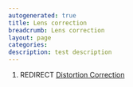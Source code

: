 ```yaml
---
autogenerated: true
title: Lens correction
breadcrumb: Lens correction
layout: page
categories: 
description: test description
---
```


1.  REDIRECT [Distortion Correction](Distortion_Correction )
